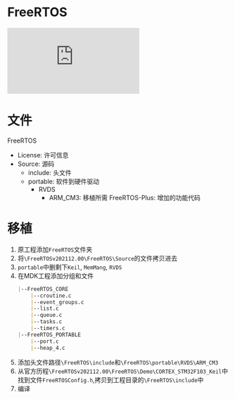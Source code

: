 # FreeRTOS
![源码下载](https://www.freertos.org/a00104.html)

# 文件
FreeRTOS
- License: 许可信息
- Source: 源码
  - include: 头文件
  - portable: 软件到硬件驱动
    - RVDS
      - ARM_CM3: 移植所需
FreeRTOS-Plus: 增加的功能代码
# 移植

1. 原工程添加`FreeRTOS`文件夹
2. 将`\FreeRTOSv202112.00\FreeRTOS\Source`的文件拷贝进去
3. `portable`中删剩下`Keil`, `MemMang`, `RVDS`
4. 在MDK工程添加分组和文件
    ```md
    |--FreeRTOS_CORE
        |--croutine.c
        |--event_groups.c
        |--list.c
        |--queue.c
        |--tasks.c
        |--timers.c
    |--FreeRTOS_PORTABLE
        |--port.c
        |--heap_4.c
    ```
5. 添加头文件路径`\FreeRTOS\include`和`\FreeRTOS\portable\RVDS\ARM_CM3`
6. 从官方历程`\FreeRTOSv202112.00\FreeRTOS\Demo\CORTEX_STM32F103_Keil`中找到文件`FreeRTOSConfig.h`,拷贝到工程目录的`\FreeRTOS\include`中
7. 编译